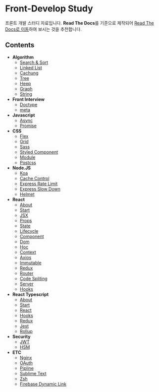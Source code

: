 # Front-Develop Study

프론트 개발 스터디 자료입니다. **Read The Docs**를 기준으로 제작되어 [Read The Docs로 이동](https://hangem-study.readthedocs.io/en/latest/)하여 보시는 것을 추천합니다.

## Contents

- **Algorithm**
    - [Search & Sort](./algorithm/search-sort.md)
    - [Linked List](./algorithm/linked-list.md)
    - [Cachung](./algorithm/caching.md)
    - [Tree](./algorithm/tree.md)
    - [Heep](./algorithm/heep.md)
    - [Graph](./algorithm/graph.md)
    - [String](./algorithm/string.md)
- **Front Interview**
    - [Doctype](./front_interview/doctype.md)
    - [meta](./front_interview/meta.md)
- **Javascript**
    - [Async](./javascript/async.md)
    - [Promise](./javascript/promise.md)
- **CSS**
    - [Flex](./css/flex.md)
    - [Grid](./css/grid.md)
    - [Sass](./css/sass.md)
    - [Styled Component](./css/styled-components.md)
    - [Module](./css/module.md)
    - [Postcss](./css/Postcss.md)
- **Node.JS**
    - [Koa](./nodeJS/koa.md)
    - [Cache Control](./nodeJS/cache-control.md)
    - [Express Rate Limit](./nodeJS/express-rate-limit.md)
    - [Express Slow Down](./nodeJS/express-slow-down.md)
    - [Helmet](./nodeJS/helmet.md)
- **React**
    - [About](./react/about.md)
    - [Start](./react/start.md)
    - [JSX](./react/jsx.md)
    - [Props](./react/props.md)
    - [State](./react/state.md)
    - [Lifecycle](./react/lifecycle.md)
    - [Component](./react/component.md)
    - [Dom](./react/dom.md)
    - [Hoc](./react/hoc.md)
    - [Context](./react/context.md)
    - [Axios](./react/axios.md)
    - [Immutable](./react/immutable.md)
    - [Redux](./react/redux.md)
    - [Router](./react/router.md)
    - [Code Spliting](./react/code-spliting.md)
    - [Server](./react/server.md)
    - [Hooks](./react/hooks.md)
- **React Typescript**
    - [About](./react_typescript/about.md)
    - [Start](./react_typescript/start.md)
    - [React](./react_typescript/react.md)
    - [Hooks](./react_typescript/hooks.md)
    - [Redux](./react_typescript/redux.md)
    - [Jest](./react_typescript/jest.md)
    - [Rollup](./react_typescript/rollup.md)
- **Security**
    - [JWT](./security/jwt.md)
    - [HSM](./security/hsm.md)
- **ETC**
    - [Nginx](./etc/nginx.md)
    - [OAuth](./etc/OAuth.md)
    - [Pipline](./etc/pipline.md)
    - [Sublime Text](./etc/sublime-text.md)
    - [Zsh](./etc/zsh.md)
    - [Firebase Dynamic Link](./etc/firebase-dynamic-link.md)